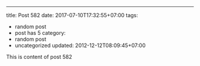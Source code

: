 ---
title: Post 582
date: 2017-07-10T17:32:55+07:00
tags:
  - random post
  - post has 5
category:
  - random post
  - uncategorized
updated: 2012-12-12T08:09:45+07:00

This is content of post 582